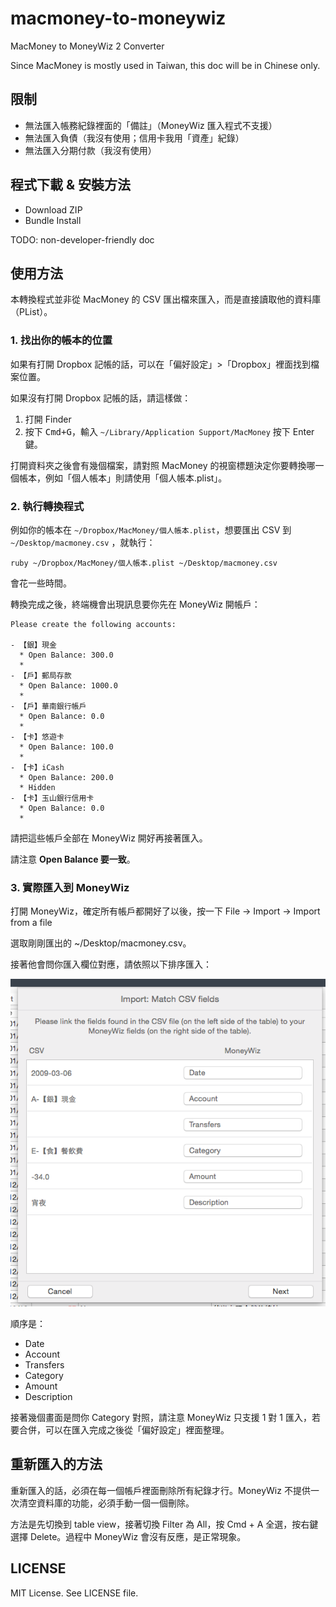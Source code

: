 # macmoney-to-moneywiz

MacMoney to MoneyWiz 2 Converter

Since MacMoney is mostly used in Taiwan, this doc will be in Chinese only.

## 限制

* 無法匯入帳務紀錄裡面的「備註」（MoneyWiz 匯入程式不支援）
* 無法匯入負債（我沒有使用；信用卡我用「資產」紀錄）
* 無法匯入分期付款（我沒有使用）

## 程式下載 & 安裝方法

* Download ZIP
* Bundle Install

TODO: non-developer-friendly doc

## 使用方法

本轉換程式並非從 MacMoney 的 CSV 匯出檔來匯入，而是直接讀取他的資料庫（PList）。

### 1. 找出你的帳本的位置

如果有打開 Dropbox 記帳的話，可以在「偏好設定」>「Dropbox」裡面找到檔案位置。

如果沒有打開 Dropbox 記帳的話，請這樣做：

1. 打開 Finder
2. 按下 <kbd>Cmd+G</kbd>，輸入 `~/Library/Application Support/MacMoney` 按下 Enter 鍵。

打開資料夾之後會有幾個檔案，請對照 MacMoney 的視窗標題決定你要轉換哪一個帳本，例如「個人帳本」則請使用「個人帳本.plist」。

### 2. 執行轉換程式

例如你的帳本在 `~/Dropbox/MacMoney/個人帳本.plist`，想要匯出 CSV 到 `~/Desktop/macmoney.csv` ，就執行：

```shell-session
ruby ~/Dropbox/MacMoney/個人帳本.plist ~/Desktop/macmoney.csv
```

會花一些時間。

轉換完成之後，終端機會出現訊息要你先在 MoneyWiz 開帳戶：

```
Please create the following accounts:

- 【銀】現金
  * Open Balance: 300.0
  *
- 【戶】郵局存款
  * Open Balance: 1000.0
  *
- 【戶】華南銀行帳戶
  * Open Balance: 0.0
  *
- 【卡】悠遊卡
  * Open Balance: 100.0
  *
- 【卡】iCash
  * Open Balance: 200.0
  * Hidden
- 【卡】玉山銀行信用卡
  * Open Balance: 0.0
  *
```

請把這些帳戶全部在 MoneyWiz 開好再接著匯入。

請注意 **Open Balance 要一致**。

### 3. 實際匯入到 MoneyWiz

打開 MoneyWiz，確定所有帳戶都開好了以後，按一下 File -> Import -> Import from a file

選取剛剛匯出的 ~/Desktop/macmoney.csv。

接著他會問你匯入欄位對應，請依照以下排序匯入：

![](screenshots/import.png)

順序是：

* Date
* Account
* Transfers
* Category
* Amount
* Description

接著幾個畫面是問你 Category 對照，請注意 MoneyWiz 只支援 1 對 1 匯入，若要合併，可以在匯入完成之後從「偏好設定」裡面整理。

## 重新匯入的方法

重新匯入的話，必須在每一個帳戶裡面刪除所有紀錄才行。MoneyWiz 不提供一次清空資料庫的功能，必須手動一個一個刪除。

方法是先切換到 table view，接著切換 Filter 為 All，按 Cmd + A 全選，按右鍵選擇 Delete。過程中 MoneyWiz 會沒有反應，是正常現象。

## LICENSE

MIT License. See LICENSE file.
